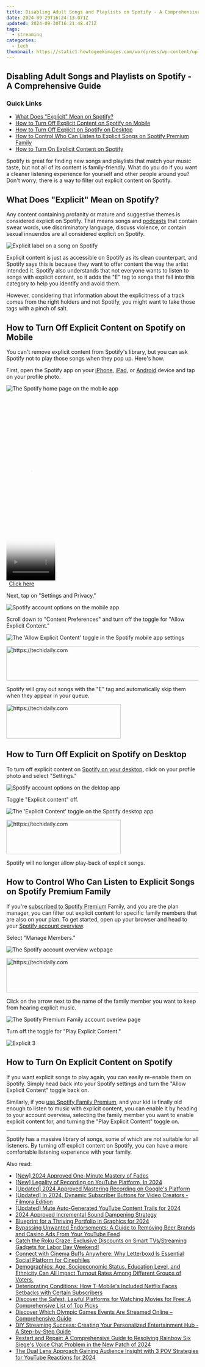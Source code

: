 ```yaml
---
title: Disabling Adult Songs and Playlists on Spotify - A Comprehensive Guide
date: 2024-09-29T16:24:13.071Z
updated: 2024-09-30T16:21:48.471Z
tags:
  - streaming
categories:
  - tech
thumbnail: https://static1.howtogeekimages.com/wordpress/wp-content/uploads/2023/07/52690208547_9a99831052_o.jpg
---
```


## Disabling Adult Songs and Playlists on Spotify - A Comprehensive Guide

### Quick Links

* [What Does "Explicit" Mean on Spotify?](https://instagram-clips.techidaily.com/elevate-your-instagram-imagery-with-striking-borders/)
* [How to Turn Off Explicit Content on Spotify on Mobile](https://android-location.techidaily.com/10-free-location-spoofers-to-fake-gps-location-on-your-nokia-g310-drfone-by-drfone-virtual/)
* [How to Turn Off Explicit on Spotify on Desktop](https://vp-tips.techidaily.com/2024-approved-a-showcase-of-excellence-the-best-9-platforms-for-accessing-3d-font-innovations/)
* [How to Control Who Can Listen to Explicit Songs on Spotify Premium Family](https://extra-hints.techidaily.com/updated-cheapest-and-most-reliable-cloud-options/)
* [How to Turn On Explicit Content on Spotify](https://ai-video-editing.techidaily.com/updated-in-2024-understanding-the-best-tools-for-changing-sky-background/)

 Spotify is great for finding new songs and playlists that match your music taste, but not all of its content is family-friendly. What do you do if you want a cleaner listening experience for yourself and other people around you? Don't worry; there is a way to filter out explicit content on Spotify.

##  What Does "Explicit" Mean on Spotify?

 Any content containing profanity or mature and suggestive themes is considered explicit on Spotify. That means songs and [podcasts](https://facebook-video-files.techidaily.com/updated-in-2024-unlocking-archived-stories-from-facebook-a-digital-handbook/) that contain swear words, use discriminatory language, discuss violence, or contain sexual innuendos are all considered explicit on Spotify.

![Explicit label on a song on Spotify](https://static1.howtogeekimages.com/wordpress/wp-content/uploads/2024/02/2024-02-06_14-54-20.png) 

 Explicit content is just as accessible on Spotify as its clean counterpart, and Spotify says this is because they want to offer content the way the artist intended it. Spotify also understands that not everyone wants to listen to songs with explicit content, so it adds the "E" tag to songs that fall into this category to help you identify and avoid them.

 However, considering that information about the explicitness of a track comes from the right holders and not Spotify, you might want to take those tags with a pinch of salt.

##  How to Turn Off Explicit Content on Spotify on Mobile

 You can't remove explicit content from Spotify's library, but you can ask Spotify not to play those songs when they pop up. Here's how.

 First, open the Spotify app on your [iPhone](https://apps.apple.com/us/app/spotify-music-and-podcasts/id324684580), [iPad](https://apps.apple.com/us/app/spotify-music-and-podcasts/id324684580), or [Android](https://www.anrdoezrs.net/links/3607085/type/dlg/sid/UUhtgUeUpU2001891/https://play.google.com/store/apps/details?id=com.spotify.music&hl=en%5FUS&gl=US) device and tap on your profile photo. 

![The Spotify home page on the mobile app](https://static1.howtogeekimages.com/wordpress/wp-content/uploads/2024/02/spotify-0-1.jpg) 

<!-- affiliate ads begin -->
<span id="1977028">
					<video width="128" height="480" style="cursor:pointer"
           poster="//a.impactradius-go.com/display-clicktoplayimage/1977028.png"
           onclick="if(!this.playClicked){this.play();this.setAttribute('controls',true);this.playClicked=true;}">
	   <source src="//a.impactradius-go.com/display-ad/22993-1977028">
	   <img src="//a.impactradius-go.com/display-clicktoplayimage/1977028.png" style="border: none; height: 100%; width: 100%; object-fit: contain">
	</video>
	<div style="width:80px;text-align:center"><a href="javascript:window.open(decodeURIComponent('https%3A%2F%2Fhomestyler.sjv.io%2Fc%2F5597632%2F1977028%2F22993'), '_blank');void(0);">Click here</a></div>
</span>
<img height="0" width="0" src="https://imp.pxf.io/i/5597632/1977028/22993" style="position:absolute;visibility:hidden;" border="0" />
<!-- affiliate ads end -->

 Next, tap on "Settings and Privacy."

![Spotify account options on the mobile app](https://static1.howtogeekimages.com/wordpress/wp-content/uploads/2024/02/spotify-5-1.jpg) 

 Scroll down to "Content Preferences" and turn off the toggle for "Allow Explicit Content."

![The 'Allow Explicit Content' toggle in the Spotify mobile app settings](https://static1.howtogeekimages.com/wordpress/wp-content/uploads/2024/02/explicit-5.jpg) 

<!-- affiliate ads begin -->
<a href="https://unicoeye.pxf.io/c/5597632/2134233/18498" target="_top" id="2134233">
  <img src="//a.impactradius-go.com/display-ad/18498-2134233" border="0" alt="https://techidaily.com" width="728" height="90"/>
</a>
<img height="0" width="0" src="https://unicoeye.pxf.io/i/5597632/2134233/18498" style="position:absolute;visibility:hidden;" border="0" />
<!-- affiliate ads end -->

 Spotify will gray out songs with the "E" tag and automatically skip them when they appear in your queue.

<!-- affiliate ads begin -->
<a href="https://aligracehair.sjv.io/c/5597632/2087248/19272" target="_top" id="2087248">
  <img src="//a.impactradius-go.com/display-ad/19272-2087248" border="0" alt="https://techidaily.com" width="300" height="90"/>
</a>
<img height="0" width="0" src="https://aligracehair.sjv.io/i/5597632/2087248/19272" style="position:absolute;visibility:hidden;" border="0" />
<!-- affiliate ads end -->

##  How to Turn Off Explicit on Spotify on Desktop

 To turn off explicit content on [Spotify on your desktop](https://www.spotify.com/us/download/), click on your profile photo and select "Settings."

![Spotify account options on the dektop app](https://static1.howtogeekimages.com/wordpress/wp-content/uploads/2024/02/spotify-15-1.jpg) 

 Toggle "Explicit content" off.

![The 'Explicit Content' toggle on the Spotify desktop app](https://static1.howtogeekimages.com/wordpress/wp-content/uploads/2024/02/explicit-1.jpg) 

<!-- affiliate ads begin -->
<a href="https://aligracehair.sjv.io/c/5597632/1896555/19272" target="_top" id="1896555">
  <img src="//a.impactradius-go.com/display-ad/19272-1896555" border="0" alt="https://techidaily.com" width="300" height="90"/>
</a>
<img height="0" width="0" src="https://aligracehair.sjv.io/i/5597632/1896555/19272" style="position:absolute;visibility:hidden;" border="0" />
<!-- affiliate ads end -->

 Spotify will no longer allow play-back of explicit songs.

##  How to Control Who Can Listen to Explicit Songs on Spotify Premium Family

 If you're [subscribed to Spotify Premium](https://twitter-videos.techidaily.com/new-in-2024-digital-drama-videoviral-sagas-unfold-online/) Family, and you are the plan manager, you can filter out explicit content for specific family members that are also on your plan. To get started, open up your browser and head to your [Spotify account overview](https://www.spotify.com/us/account/overview/).

 Select "Manage Members."

![The Spotify account overview webpage](https://static1.howtogeekimages.com/wordpress/wp-content/uploads/2024/02/explicit-2.jpg) 

<!-- affiliate ads begin -->
<a href="https://aligracehair.sjv.io/c/5597632/1880976/19272" target="_top" id="1880976">
  <img src="//a.impactradius-go.com/display-ad/19272-1880976" border="0" alt="https://techidaily.com" width="728" height="90"/>
</a>
<img height="0" width="0" src="https://aligracehair.sjv.io/i/5597632/1880976/19272" style="position:absolute;visibility:hidden;" border="0" />
<!-- affiliate ads end -->

 Click on the arrow next to the name of the family member you want to keep from hearing explicit music.

![The Spotify Premium Family account overiew page](https://static1.howtogeekimages.com/wordpress/wp-content/uploads/2024/02/explicit-6.jpg) 

 Turn off the toggle for "Play Explicit Content."

![Explicit 3](https://static1.howtogeekimages.com/wordpress/wp-content/uploads/2024/02/explicit-3.jpg) 

##  How to Turn On Explicit Content on Spotify

 If you want explicit songs to play again, you can easily re-enable them on Spotify. Simply head back into your Spotify settings and turn the "Allow Explicit Content" toggle back on.

 Similarly, if you [use Spotify Family Premium](https://tech-renaissance.techidaily.com/unlocking-the-secrets-of-successful-tiktok-duets-for-beginners/), and your kid is finally old enough to listen to music with explicit content, you can enable it by heading to your account overview, selecting the family member you want to enable explicit content for, and turning the "Play Explicit Content" toggle on.

---

 Spotify has a massive library of songs, some of which are not suitable for all listeners. By turning off explicit content on Spotify, you can have a more comfortable listening experience with your family.

<ins class="adsbygoogle"
     style="display:block"
     data-ad-format="autorelaxed"
     data-ad-client="ca-pub-7571918770474297"
     data-ad-slot="1223367746"></ins>

<ins class="adsbygoogle"
     style="display:block"
     data-ad-client="ca-pub-7571918770474297"
     data-ad-slot="8358498916"
     data-ad-format="auto"
     data-full-width-responsive="true"></ins>

<span class="atpl-alsoreadstyle">Also read:</span>
<div><ul>
<li><a href="https://vp-tips.techidaily.com/new-2024-approved-one-minute-mastery-of-fades/"><u>[New] 2024 Approved One-Minute Mastery of Fades</u></a></li>
<li><a href="https://youtube-lab.techidaily.com/egality-of-recording-on-youtube-platform-in-2024/"><u>[New] Legality of Recording on YouTube Platform, In 2024</u></a></li>
<li><a href="https://remote-screen-capture.techidaily.com/updated-2024-approved-mastering-recording-on-googles-platform/"><u>[Updated] 2024 Approved Mastering Recording on Google's Platform</u></a></li>
<li><a href="https://facebook-video-share.techidaily.com/updated-in-2024-dynamic-subscriber-buttons-for-video-creators-filmora-edition/"><u>[Updated] In 2024, Dynamic Subscriber Buttons for Video Creators - Filmora Edition</u></a></li>
<li><a href="https://youtube-tips.techidaily.com/ed-mute-auto-generated-youtube-content-trails-for-2024/"><u>[Updated] Mute Auto-Generated YouTube Content Trails for 2024</u></a></li>
<li><a href="https://some-knowledge.techidaily.com/2024-approved-incremental-sound-dampening-strategy/"><u>2024 Approved Incremental Sound Dampening Strategy</u></a></li>
<li><a href="https://extra-information.techidaily.com/blueprint-for-a-thriving-portfolio-in-graphics-for-2024/"><u>Blueprint for a Thriving Portfolio in Graphics for 2024</u></a></li>
<li><a href="https://media-tips.techidaily.com/bypassing-unwanted-endorsements-a-guide-to-removing-beer-brands-and-casino-ads-from-your-youtube-feed/"><u>Bypassing Unwanted Endorsements: A Guide to Removing Beer Brands and Casino Ads From Your YouTube Feed</u></a></li>
<li><a href="https://media-tips.techidaily.com/catch-the-roku-craze-exclusive-discounts-on-smart-tvsstreaming-gadgets-for-labor-day-weekend/"><u>Catch the Roku Craze: Exclusive Discounts on Smart TVs/Streaming Gadgets for Labor Day Weekend!</u></a></li>
<li><a href="https://media-tips.techidaily.com/connect-with-cinema-buffs-anywhere-why-letterboxd-is-essential-social-platform-for-cinephiles/"><u>Connect with Cinema Buffs Anywhere: Why Letterboxd Is Essential Social Platform for Cinephiles</u></a></li>
<li><a href="https://media-tips.techidaily.com/demographics-age-socioeconomic-status-education-level-and-ethnicity-can-all-impact-turnout-rates-among-different-groups-of-voters/"><u>Demographics: Age, Socioeconomic Status, Education Level, and Ethnicity Can All Impact Turnout Rates Among Different Groups of Voters.</u></a></li>
<li><a href="https://media-tips.techidaily.com/deteriorating-conditions-how-t-mobiles-included-netflix-faces-setbacks-with-certain-subscribers/"><u>Deteriorating Conditions: How T-Mobile's Included Netflix Faces Setbacks with Certain Subscribers</u></a></li>
<li><a href="https://media-tips.techidaily.com/discover-the-safest-lawful-platforms-for-watching-movies-for-free-a-comprehensive-list-of-top-picks/"><u>Discover the Safest, Lawful Platforms for Watching Movies for Free: A Comprehensive List of Top Picks</u></a></li>
<li><a href="https://media-tips.techidaily.com/discover-which-olympic-games-events-are-streamed-online-comprehensive-guide/"><u>Discover Which Olympic Games Events Are Streamed Online – Comprehensive Guide</u></a></li>
<li><a href="https://media-tips.techidaily.com/diy-streaming-success-creating-your-personalized-entertainment-hub-a-step-by-step-guide/"><u>DIY Streaming Success: Creating Your Personalized Entertainment Hub - A Step-by-Step Guide</u></a></li>
<li><a href="https://extra-lessons.techidaily.com/restart-and-repair-a-comprehensive-guide-to-resolving-rainbow-six-sieges-voice-chat-problem-in-the-new-patch-of-2024/"><u>Restart and Repair: A Comprehensive Guide to Resolving Rainbow Six Siege's Voice Chat Problem in the New Patch of 2024</u></a></li>
<li><a href="https://facebook-record-videos.techidaily.com/the-dual-lens-approach-gaining-audience-insight-with-3-pov-strategies-for-youtube-reactions-for-2024/"><u>The Dual Lens Approach Gaining Audience Insight with 3 POV Strategies for YouTube Reactions for 2024</u></a></li>
</ul></div>

